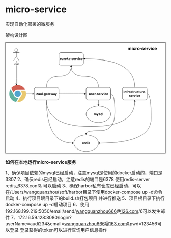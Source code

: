 # micro-service
实现自动化部署的微服务

架构设计图

![micro-service_infrastructure](./image/micro-service_infrastructure.png)


**如何在本地运行micro-service服务**

1、确保项目依赖的mysql已经启动，注意mysql是使用的docker启动的，端口是3307
2、确保redis已经启动，注意redis的端口是6378  使用redis-server redis_6378.conf&  可以启动
3、确保harbor私有仓库已经启动，可以在/Users/wangquanzhou/soft/harbor目录下使用docker-compose up -d命令启动
4、执行项目跟目录下的build.sh打包项目  并进行推送
5、项目根目录下执行docker-compose up -d启动项目
6、使用192.168.199.219:5050/email/send/wangquanzhou666@126.com/6可以发生邮件
7、172.16.59.128:8080/login?userName=audi234&email=wangquanzhou666@163.com&pwd=123456可以登录  登录获得的token可以进行查询用户信息操作